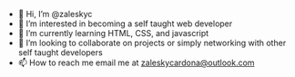 - 👋 Hi, I’m @zaleskyc
- 👀 I’m interested in becoming a self taught web developer 
- 🌱 I’m currently learning HTML, CSS, and javascript
- 💞️ I’m looking to collaborate on projects or simply networking with other self taught developers
- 📫 How to reach me email me at zaleskycardona@outlook.com

<!---
zaleskyc/zaleskyc is a ✨ special ✨ repository because its `README.md` (this file) appears on your GitHub profile.
You can click the Preview link to take a look at your changes.
--->

